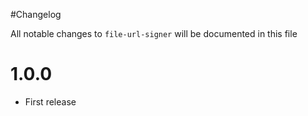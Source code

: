 
#Changelog

All notable changes to `file-url-signer` will be documented in this file

# 1.0.0
- First release